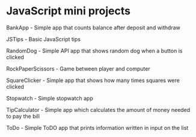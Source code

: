 # JavaScript mini projects

BankApp - Simple app that counts balance after deposit and withdraw

JSTips - Basic JavaScript tips

RandomDog - Simple API app that shows random dog when a button is clicked

RockPaperScissors - Game between player and computer

SquareClicker - Simple app that shows how many times squares were clicked

Stopwatch - Simple stopwatch app

TipCalculator - Simple app which calculates the amount of money needed to pay the bill

ToDo - Simple ToDO app that prints information written in input on the list
